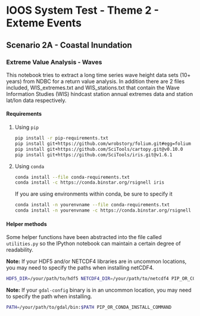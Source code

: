 # IOOS System Test - Theme 2 - Exteme Events

## Scenario 2A - Coastal Inundation

### Extreme Value Analysis - Waves
This notebook tries to extract a long time series wave height data sets (10+ years) from NDBC for a return value analysis. In addition there are 2 files included, WIS_extremes.txt and WIS_stations.txt that contain the Wave Information Studies (WIS) hindcast station annual extremes data and station lat/lon data respectively.

#### Requirements

1. Using `pip`
    ```bash
    pip install -r pip-requirements.txt
    pip install git+https://github.com/wrobstory/folium.git#egg=folium
    pip install git+https://github.com/SciTools/cartopy.git@v0.10.0
    pip install git+https://github.com/SciTools/iris.git@v1.6.1
    ```

2. Using `conda`
    ```bash
    conda install --file conda-requirements.txt
    conda install -c https://conda.binstar.org/rsignell iris
    ```
    If you are using environments within conda, be sure to specify it
    ```bash
    conda install -n yourenvname --file conda-requirements.txt
    conda install -n yourenvname -c https://conda.binstar.org/rsignell iris
    ```

#### Helper methods

Some helper functions have been abstracted into the file called `utilities.py`
so the IPython notebook can maintain a certain degree of readability.


**Note:** If your HDF5 and/or NETCDF4 libraries are in uncommon locations, you
may need to specify the paths when installing netCDF4.
```bash
HDF5_DIR=/your/path/to/hdf5 NETCDF4_DIR=/your/path/to/netcdf4 PIP_OR_CONDA_INSTALL_COMMAND
```

**Note:** If your `gdal-config` binary is in an uncommon location, you may need
to specify the path when installing.
```bash
PATH=/your/path/to/gdal/bin:$PATH PIP_OR_CONDA_INSTALL_COMMAND
```
